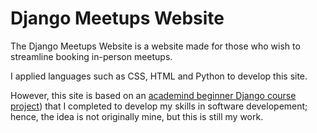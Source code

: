 # Django Meetups Website 

The Django Meetups Website is a website made for those who wish to streamline booking in-person meetups. 

I applied languages such as CSS, HTML and Python to develop this site. 

However, this site is based on an [academind beginner Django course project]([https://youtu.be/t7DrJqcUviA])) that I completed to develop my skills in software developement; hence, the idea is not originally mine, but this is still my work. 

